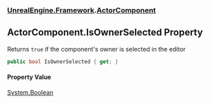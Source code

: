 ### [UnrealEngine.Framework](./UnrealEngine-Framework.md 'UnrealEngine.Framework').[ActorComponent](./UnrealEngine-Framework-ActorComponent.md 'UnrealEngine.Framework.ActorComponent')
## ActorComponent.IsOwnerSelected Property
Returns `true` if the component's owner is selected in the editor  
```csharp
public bool IsOwnerSelected { get; }
```
#### Property Value
[System.Boolean](https://docs.microsoft.com/en-us/dotnet/api/System.Boolean 'System.Boolean')  
